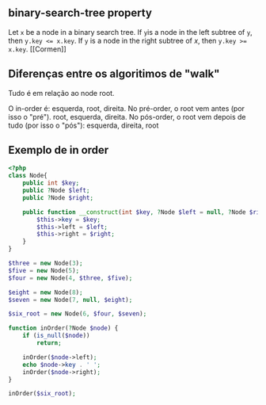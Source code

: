 ## binary-search-tree property
Let `x` be a node in a binary search tree. If `y`is a node in the left subtree of `y`, then `y.key <= x.key`. If `y` is a node in the right subtree of *x*, then `y.key >= x.key`.  [[Cormen]]

## Diferenças entre os algoritimos de "walk"

Tudo é em relação ao node root.

O in-order é: esquerda, root, direita.
No pré-order, o root vem antes (por isso o "pré"). root, esquerda, direita.
No pós-order, o root vem depois de tudo (por isso o "pós"): esquerda, direita, root

## Exemplo de in order

```php
<?php
class Node{
    public int $key;
    public ?Node $left;
    public ?Node $right;

    public function __construct(int $key, ?Node $left = null, ?Node $right = null) {
        $this->key = $key;
        $this->left = $left;
        $this->right = $right;
    }
}

$three = new Node(3);
$five = new Node(5);
$four = new Node(4, $three, $five);

$eight = new Node(8);
$seven = new Node(7, null, $eight);

$six_root = new Node(6, $four, $seven);

function inOrder(?Node $node) {
    if (is_null($node))
        return;

    inOrder($node->left);
    echo $node->key . ' ';
    inOrder($node->right);
}

inOrder($six_root);
```

